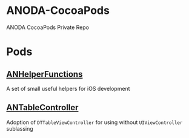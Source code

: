 # ANODA-CocoaPods

ANODA CocoaPods Private Repo

# Pods

## [ANHelperFunctions](https://github.com/anodamobi/ANHelperFunctions)

A set of small useful helpers for iOS development

## [ANTableController](https://github.com/anodamobi/ANTableController)

Adoption of `DTTableViewController` for using without `UIViewController` sublassing
